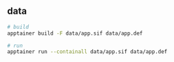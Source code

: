## data

```sh
# build
apptainer build -F data/app.sif data/app.def
```

```sh
# run
apptainer run --containall data/app.sif data/app.def
```